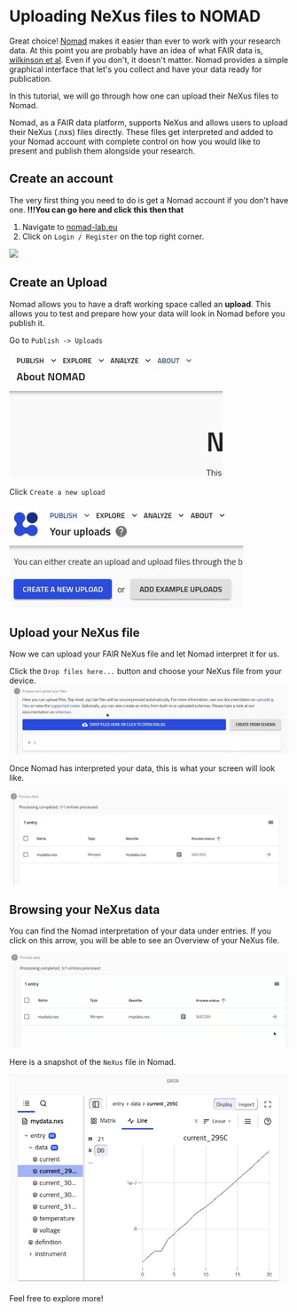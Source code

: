 # Uploading NeXus files to NOMAD

Great choice! [Nomad](https://nomad-lab.eu/nomad-lab/tutorials.html) makes it easier than ever to work with your research data. At this point you are probably have an idea of what FAIR data is, [wilkinson et al](...). Even if you don't, it doesn't matter. Nomad provides a simple graphical interface that let's you collect and have your data ready for publication.

In this tutorial, we will go through how one can upload their NeXus files to Nomad.

Nomad, as a FAIR data platform, supports NeXus and allows users to upload their NeXus (.nxs) files directly. These files get interpreted and added to your Nomad account with complete control on how you would like to present and publish them alongside your research.

## Create an account

The very first thing you need to do is get a Nomad account if you don't have one. **!!!You can go here and click this then that**

1. Navigate to [nomad-lab.eu](https://nomad-lab.eu/prod/v1/gui/about/information)
2. Click on ```Login / Register``` on the top right corner.

<img src="media/login_register.gif" />

## Create an Upload

Nomad allows you to have a draft working space called an **upload**. This allows you to test and prepare how your data will look in Nomad before you publish it.

Go to ```Publish -> Uploads```

<img src="media/uploads.gif" />

<br />

Click ```Create a new upload```

<img src="media/create-new-upload.gif" />

## Upload your NeXus file

Now we can upload your FAIR NeXus file and let Nomad interpret it for us.

Click the ```Drop files here...``` button and choose your NeXus file from your device.
<img src="media/upload-file.gif" />

Once Nomad has interpreted your data, this is what your screen will look like.

<img src="media/nexus-file-processed.png" />

## Browsing your NeXus data

You can find the Nomad interpretation of your data under entries. If you click on this arrow, you will be able to see an Overview of your NeXus file.

<img src="media/go-to-entry-page.gif" />

<br/>

Here is a snapshot of the ```NeXus``` file in Nomad.

<img src="media/h5web.png" />

Feel free to explore more!

